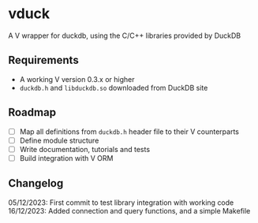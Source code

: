 # vduck

A V wrapper for duckdb, using the C/C++ libraries provided by DuckDB

## Requirements

- A working V version 0.3.x or higher
- `duckdb.h` and `libduckdb.so` downloaded from DuckDB site

## Roadmap

- [ ] Map all definitions from `duckdb.h` header file to their V counterparts
- [ ] Define module structure
- [ ] Write documentation, tutorials and tests
- [ ] Build integration with V ORM

## Changelog

05/12/2023: First commit to test library integration with working code
16/12/2023: Added connection and query functions, and a simple Makefile
